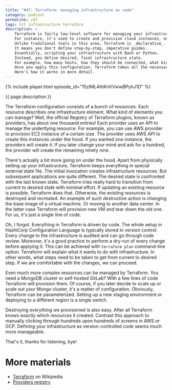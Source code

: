```yaml
---
title: "#47: Terraform: managing infrastructure as code"
category: podcast
permalink: /47
tags: hcl infrastructure terraform
description: >
    Terraform is fairly low-level software for managing your infrastructure.
    For instance, it's used to create and provision cloud instances, networks and software.
    Unlike traditional tools in this area, Terraform is _declarative_.
    It means you don't define step-by-step, imperative guides.
    Essentially, scripting your infrastructure with Bash or Python.
    Instead, you define desired, final infrastructure state.
    For example, how many hosts, how they should be connected, what kind of software and packages they should contain.
    Once you apply this configuration, Terraform takes all the necessary steps to fulfill your needs.
    Here's how it works in more detail.
---
```


{% include player.html episode_id="15zlML4thKnVVwwBPyhJ1D" %}

{{ page.description }}

The Terraform configuration consists of a bunch of resources.
Each resource describes one infrastructure element.
What kind of elements you can manage?
Well, the official Registry of Terraform plugins, known as providers, has about one thousand entries!
Each provider uses an API to manage the undertlying resource.
For example, you can use AWS provider to provision EC2 instance of a certain size.
The provider uses AWS API to create this instances under the hood.
If you wanted one instance, the providers will create it.
If you later change your mind and ask for a hundred, the provider will create the remaining ninety nine.

There's actually a bit more going on under the hood.
Apart from physically setting up your infrastructure, Terraform keeps everything in special external state file.
The initial invocation creates infrastructure resources.
But subsequent applications are quite different.
The desired state is confronted with the last known state.
Terraform tries really hard to transition from current to desired state with minimal effort.
If updating an existing resource is possible, Terraform does that.
Otherwise, the existing resources is destroyed and recreated.
An example of such destructive action is changing the base image of a virtual machine.
Or moving to another data center.
In the latter case Terraform will provision new VM and tear down the old one.
For us, it's just a single line of code.

Oh, I forgot.
Everything in Terraform is driven by code.
The whole setup in HashiCorp Configuration Language is typically stored in version control.
Every change to the infrastructure is audited and can go through code review.
Moreover, it's a good practice to perform a dry-run of every change before applying it.
This can be achieved with `terraform plan` command-line option.
Terraform will explain what it wants to do with infrastructure.
In other words, what steps need to be taken to get from current to desired step.
If we are comfortable with the changes, we can proceed.

Even much more complex resources can be managed by Terraform.
You need a MongoDB cluster or self-hosted GitLab?
With a few lines of code Terraform will provision them.
Of course, if you later decide to scale up or scale out your Mongo cluster, it's a matter of configuration.
Obviously, Terraform can be parameterized.
Setting up a new staging environment or deploying to a different region is a single switch.

Destroying everything we provisioned is also easy.
After all Terraform knows exactly which resources it created.
Contrast this approach to manually clicking through hundreds upon hundreds of screens in AWS or GCP.
Defining your infrastructure as version-controlled code seems much more manageable.

That's it, thanks for listening, bye!

# More materials

* [Terraform](https://en.wikipedia.org/wiki/Terraform_(software)) on Wikipedia
* [Providers registry](https://registry.terraform.io/browse/providers)
